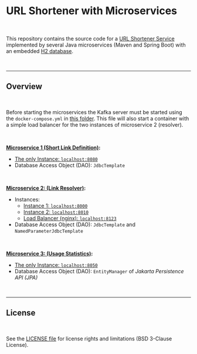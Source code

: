 # URL Shortener with Microservices #

<br>

This repository contains the source code for a [URL Shortener Service](https://en.wikipedia.org/wiki/URL_shortening)
implemented by several Java microservices (Maven and Spring Boot) with an embedded [H2 database](https://www.h2database.com).

<br>

----

## Overview ##

<br>

Before starting the microservices the Kafka server must be started using the `docker-compose.yml`
in [this folder](./Kafka/).
This file will also start a container with a simple load balancer for the two instances
of microservice 2 (resolver).

<br>

**[Microservice 1 (Short Link Definition)](Microservice1_Definition/):**
* [The only Instance: `localhost:8080`](http://localhost:8080)
* Database Access Object (DAO): `JdbcTemplate`

<br>

**[Microservice 2: (Link Resolver)](Microservice2_Resolver/):**
* Instances:
    * [Instance 1: `localhost:8000`](http://localhost:8000)
    * [Instance 2: `localhost:8010`](http://localhost:8010)
    * [Load Balancer (nginx): `localhost:8123`](http://localhost:8123)
* Database Access Object (DAO): `JdbcTemplate` and `NamedParameterJdbcTemplate`

<br>

**[Microservice 3: (Usage Statistics)](Microservice3_LinkStatistics/):**
* [The only Instance: `localhost:8050`](http://localhost:8050)
* Database Access Object (DAO): `EntityManager` of *Jakarta Persistence API (JPA)*

<br>

----

## License ##

<br>

See the [LICENSE file](LICENSE.md) for license rights and limitations (BSD 3-Clause License).

<br>